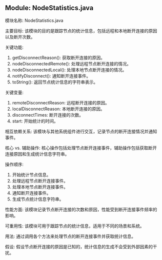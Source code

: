 ## Module: NodeStatistics.java
模块名称: NodeStatistics.java

主要目标: 该模块的目的是跟踪节点的统计信息，包括远程和本地断开连接的原因以及断开次数。

关键功能: 
1. getDisconnectReason(): 获取断开连接的原因。
2. nodeDisconnectedRemote(): 处理远程节点断开连接的情况。
3. nodeDisconnectedLocal(): 处理本地节点断开连接的情况。
4. notifyDisconnect(): 通知断开连接事件。
5. toString(): 返回节点统计信息的字符串表示。

关键变量: 
1. remoteDisconnectReason: 远程断开连接的原因。
2. localDisconnectReason: 本地断开连接的原因。
3. disconnectTimes: 断开连接的次数。
4. start: 开始统计的时间。

相互依赖关系: 该模块与其他系统组件进行交互，记录节点的断开连接情况并通知事件。

核心 vs. 辅助操作: 核心操作包括处理节点断开连接事件，辅助操作包括获取断开连接原因和生成统计信息字符串。

操作顺序: 
1. 开始统计节点信息。
2. 处理远程节点断开连接事件。
3. 处理本地节点断开连接事件。
4. 通知断开连接事件。
5. 生成节点统计信息字符串。

性能方面: 该模块记录节点断开连接的次数和原因，性能受到断开连接事件频率的影响。

可重用性: 该模块可用于跟踪节点的统计信息，适用于不同的场景和系统。

用法: 通过调用各个方法来处理节点的断开连接事件并获取统计信息。

假设: 假设节点断开连接的原因是已知的，统计信息的生成不会受到外部因素的干扰。
